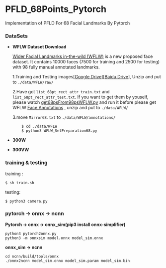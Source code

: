 # PFLD_68Points_Pytorch

Implementation of PFLD For 68 Facial Landmarks By Pytorch

### DataSets
- **WFLW Dataset Download**  

  [Wider Facial Landmarks in-the-wild (WFLW)](https://wywu.github.io/projects/LAB/WFLW.html) is a new proposed face dataset. It contains 10000 faces (7500 for training and 2500 for testing) with 98 fully manual annotated landmarks.   

  1.Training and Testing images[[Google Drive](https://drive.google.com/file/d/1hzBd48JIdWTJSsATBEB_eFVvPL1bx6UC/view?usp=sharing)][[Baidu Drive](https://pan.baidu.com/s/1paoOpusuyafHY154lqXYrA)], Unzip and put to `./data/WFLW/raw/`  

  2.Have got `list_68pt_rect_attr_train.txt` and `list_68pt_rect_attr_test.txt`. If you want to get them by youself, please watch
  [get68psFrom98psWFLW.py](https://github.com/github-luffy/PFLD_68points_Pytorch/blob/master/data/WFLW/get68psFrom98psWFLW.py)
  and run it before please get WFLW [Face Annotations](https://wywu.github.io/projects/LAB/support/WFLW_annotations.tar.gz) , unzip and put to `./data/WFLW/`    

  3.move `Mirror68.txt` to `./data/WFLW/annotations/`  
  ~~~shell
      $ cd ./data/WFLW 
      $ python3 WFLW_SetPreparation68.py
  ~~~
 
- **300W**

- **300VW** 

### training & testing

training :

~~~shell
$ sh train.sh
~~~

testing:

~~~shell
$ python3 camera.py
~~~

### pytorch -> onnx -> ncnn

**Pytorch -> onnx -> onnx_sim(pip3 install onnx-simplifier)**

~~~~shell
python3 pytorch2onnx.py
python3 -m onnxsim model.onnx model_sim.onnx
~~~~

**onnx_sim -> ncnn**

~~~shell
cd ncnn/build/tools/onnx
./onnx2ncnn model_sim.onnx model_sim.param model_sim.bin
~~~
